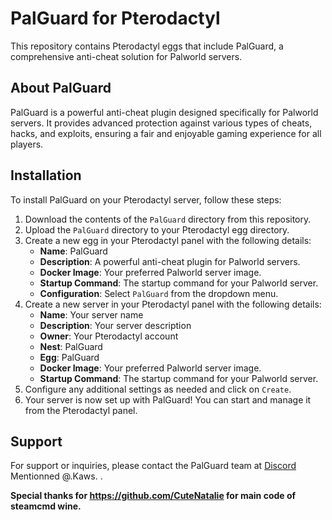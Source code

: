 
# PalGuard for Pterodactyl

This repository contains Pterodactyl eggs that include PalGuard, a comprehensive anti-cheat solution for Palworld servers.

## About PalGuard

PalGuard is a powerful anti-cheat plugin designed specifically for Palworld servers. It provides advanced protection against various types of cheats, hacks, and exploits, ensuring a fair and enjoyable gaming experience for all players.

## Installation

To install PalGuard on your Pterodactyl server, follow these steps:

1. Download the contents of the `PalGuard` directory from this repository.
2. Upload the `PalGuard` directory to your Pterodactyl egg directory.
3. Create a new egg in your Pterodactyl panel with the following details:
   - **Name**: PalGuard
   - **Description**: A powerful anti-cheat plugin for Palworld servers.
   - **Docker Image**: Your preferred Palworld server image.
   - **Startup Command**: The startup command for your Palworld server.
   - **Configuration**: Select `PalGuard` from the dropdown menu.
4. Create a new server in your Pterodactyl panel with the following details:
   - **Name**: Your server name
   - **Description**: Your server description
   - **Owner**: Your Pterodactyl account
   - **Nest**: PalGuard
   - **Egg**: PalGuard
   - **Docker Image**: Your preferred Palworld server image.
   - **Startup Command**: The startup command for your Palworld server.
5. Configure any additional settings as needed and click on `Create`.
6. Your server is now set up with PalGuard! You can start and manage it from the Pterodactyl panel.

## Support

For support or inquiries, please contact the PalGuard team at [Discord](https://discord.gg/palguard) Mentionned @.Kaws. .

**Special thanks for https://github.com/CuteNatalie for main code of steamcmd wine.**
